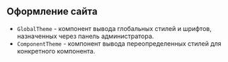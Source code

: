 ## Оформление сайта
* `GlobalTheme` - компонент вывода глобальных стилей и шрифтов, назначенных через панель администратора.
* `ComponentTheme` - компонент вывода переопределенных стилей для конкретного компонента.
